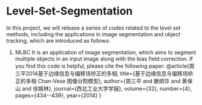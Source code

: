 # Level-Set-Segmentation
In this project, we will release a series of codes related to the level set methods, including the applications in image segmentation and 
object tracking, which are introduced as follows:
1. MLBC
 It is an application of image segmentation, which aims to segment multiple objects in an input image along with the bias field correction. If you find this code is helpful, please cite the following paper:
 @article{周三平2014基于边缘信息与偏移场矫正的多相,
  title={基于边缘信息与偏移场矫正的多相 Chan-Vese 图像分割模型},
  author={周三平 and 滕炯华 and 黄保山 and 徐婧林},
  journal={西北工业大学学报},
  volume={32},
  number={4},
  pages={434--439},
  year={2014}
}
